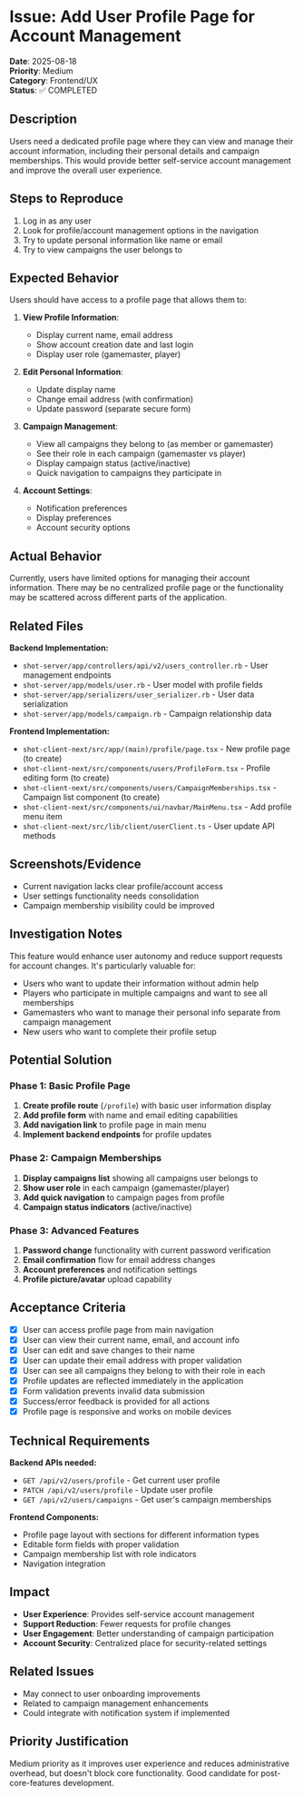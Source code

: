 # Issue: Add User Profile Page for Account Management

**Date**: 2025-08-18  
**Priority**: Medium  
**Category**: Frontend/UX  
**Status**: ✅ COMPLETED

## Description

Users need a dedicated profile page where they can view and manage their account information, including their personal details and campaign memberships. This would provide better self-service account management and improve the overall user experience.

## Steps to Reproduce

1. Log in as any user
2. Look for profile/account management options in the navigation
3. Try to update personal information like name or email
4. Try to view campaigns the user belongs to

## Expected Behavior

Users should have access to a profile page that allows them to:

1. **View Profile Information**:
   - Display current name, email address
   - Show account creation date and last login
   - Display user role (gamemaster, player)

2. **Edit Personal Information**:
   - Update display name
   - Change email address (with confirmation)
   - Update password (separate secure form)

3. **Campaign Management**:
   - View all campaigns they belong to (as member or gamemaster)
   - See their role in each campaign (gamemaster vs player)
   - Display campaign status (active/inactive)
   - Quick navigation to campaigns they participate in

4. **Account Settings**:
   - Notification preferences
   - Display preferences
   - Account security options

## Actual Behavior

Currently, users have limited options for managing their account information. There may be no centralized profile page or the functionality may be scattered across different parts of the application.

## Related Files

**Backend Implementation:**
- `shot-server/app/controllers/api/v2/users_controller.rb` - User management endpoints
- `shot-server/app/models/user.rb` - User model with profile fields
- `shot-server/app/serializers/user_serializer.rb` - User data serialization
- `shot-server/app/models/campaign.rb` - Campaign relationship data

**Frontend Implementation:**
- `shot-client-next/src/app/(main)/profile/page.tsx` - New profile page (to create)
- `shot-client-next/src/components/users/ProfileForm.tsx` - Profile editing form (to create)
- `shot-client-next/src/components/users/CampaignMemberships.tsx` - Campaign list component (to create)
- `shot-client-next/src/components/ui/navbar/MainMenu.tsx` - Add profile menu item
- `shot-client-next/src/lib/client/userClient.ts` - User update API methods

## Screenshots/Evidence

- Current navigation lacks clear profile/account access
- User settings functionality needs consolidation
- Campaign membership visibility could be improved

## Investigation Notes

This feature would enhance user autonomy and reduce support requests for account changes. It's particularly valuable for:
- Users who want to update their information without admin help
- Players who participate in multiple campaigns and want to see all memberships
- Gamemasters who want to manage their personal info separate from campaign management
- New users who want to complete their profile setup

## Potential Solution

### Phase 1: Basic Profile Page
1. **Create profile route** (`/profile`) with basic user information display
2. **Add profile form** with name and email editing capabilities
3. **Add navigation link** to profile page in main menu
4. **Implement backend endpoints** for profile updates

### Phase 2: Campaign Memberships
1. **Display campaigns list** showing all campaigns user belongs to
2. **Show user role** in each campaign (gamemaster/player)
3. **Add quick navigation** to campaign pages from profile
4. **Campaign status indicators** (active/inactive)

### Phase 3: Advanced Features
1. **Password change** functionality with current password verification
2. **Email confirmation** flow for email address changes
3. **Account preferences** and notification settings
4. **Profile picture/avatar** upload capability

## Acceptance Criteria

- [x] User can access profile page from main navigation
- [x] User can view their current name, email, and account info
- [x] User can edit and save changes to their name
- [x] User can update their email address with proper validation
- [x] User can see all campaigns they belong to with their role in each
- [x] Profile updates are reflected immediately in the application
- [x] Form validation prevents invalid data submission
- [x] Success/error feedback is provided for all actions
- [x] Profile page is responsive and works on mobile devices

## Technical Requirements

**Backend APIs needed:**
- `GET /api/v2/users/profile` - Get current user profile
- `PATCH /api/v2/users/profile` - Update user profile
- `GET /api/v2/users/campaigns` - Get user's campaign memberships

**Frontend Components:**
- Profile page layout with sections for different information types
- Editable form fields with proper validation
- Campaign membership list with role indicators
- Navigation integration

## Impact

- **User Experience**: Provides self-service account management
- **Support Reduction**: Fewer requests for profile changes
- **User Engagement**: Better understanding of campaign participation
- **Account Security**: Centralized place for security-related settings

## Related Issues

- May connect to user onboarding improvements
- Related to campaign management enhancements
- Could integrate with notification system if implemented

## Priority Justification

Medium priority as it improves user experience and reduces administrative overhead, but doesn't block core functionality. Good candidate for post-core-features development.